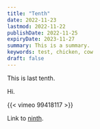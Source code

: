 ```yaml
---
title: "Tenth"
date: 2022-11-23
lastmod: 2022-11-22
publishDate: 2022-11-25
expiryDate: 2023-11-27
summary: This is a summary.
keywords: test, chicken, cow
draft: false
---
```

This is last tenth.

Hi.

{{< vimeo 99418117 >}}

Link to [ninth](../ninth).
